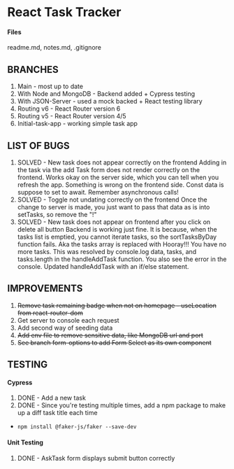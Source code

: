 # React Task Tracker

#### Files

readme.md, notes.md, .gitignore

## BRANCHES

1. Main - most up to date
2. With Node and MongoDB - Backend added + Cypress testing
3. With JSON-Server - used a mock backed + React testing library
4. Routing v6 - React Router version 6
5. Routing v5 - React Router version 4/5
6. Initial-task-app - working simple task app

## LIST OF BUGS

1. SOLVED - New task does not appear correctly on the frontend
   Adding in the task via the add Task form does not render correctly on the frontend. Works okay on the server side, which you can tell when you refresh the app. Something is wrong on the frontend side. Const data is suppose to set to await. Remember asynchronous calls!
2. SOLVED - Toggle not undating correctly on the frontend
   Once the change to server is made, you just want to pass that data as is into setTasks, so remove the "!"
3. SOLVED - New task does not appear on frontend after you click on delete all button
   Backend is working just fine. It is because, when the tasks list is emptied, you cannot iterate tasks, so the sortTasksByDay function fails. Aka the tasks array is replaced with Hooray!!! You have no more tasks. This was resolved by console.log data, tasks, and tasks.length in the handleAddTask function. You also see the error in the console. Updated handleAddTask with an if/else statement.

## IMPROVEMENTS

1. ~~Remove task remaining badge when not on homepage - useLocation from react-router-dom~~
2. Get server to console each request
3. Add second way of seeding data
4. ~~Add env file to remove sensitive data, like MongoDB url and port~~
5. ~~See branch form-options to add Form Select as its own component~~

## TESTING

#### Cypress

1. DONE - Add a new task
2. DONE - Since you're testing multiple times, add a npm package to make up a diff task title each time

- `npm install @faker-js/faker --save-dev`

#### Unit Testing

1. DONE - AskTask form displays submit button correctly
